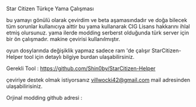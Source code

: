 Star Citizen Türkçe Yama Çalışması 

bu yamayı gönülü olarak çevirdim ve beta aşamasındadır ve doğa bilecek tüm sorunlar kullanıcıya aittir bu yama kullanarak CIG Lisans hakkarını ihlal etmiş olursunuz. yama ilerde modding serberst olduğunda türk server için bir ön çalışmadır. makine çevirisi kullanılmıştır.

oyun dosylarında değişiklik yapmaz sadece ram 'de çalışır StarCitizen-Helper  tool için detaylı bilgiye burdan ulaşabilirsiniz.

Gerekli Tool : https://github.com/Shin0by/StarCitizen-Helper

çeviriye destek olmak istiyorsanız villwocki42@gmail.com mail adresinden ulaşabilirisiniz.

Orjinal modding github adresi : 



